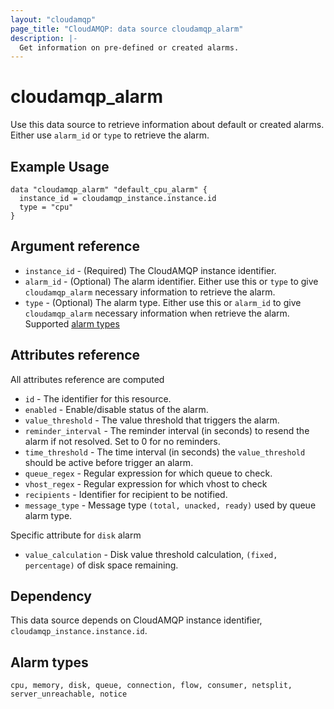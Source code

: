 ```yaml
---
layout: "cloudamqp"
page_title: "CloudAMQP: data source cloudamqp_alarm"
description: |-
  Get information on pre-defined or created alarms.
---
```


# cloudamqp_alarm

Use this data source to retrieve information about default or created alarms. Either use `alarm_id` or `type` to retrieve the alarm.

## Example Usage

```hcl
data "cloudamqp_alarm" "default_cpu_alarm" {
  instance_id = cloudamqp_instance.instance.id
  type = "cpu"
}
```

## Argument reference

* `instance_id` - (Required) The CloudAMQP instance identifier.
* `alarm_id`    - (Optional) The alarm identifier. Either use this or `type` to give `cloudamqp_alarm` necessary information to retrieve the alarm.
* `type`        - (Optional) The alarm type. Either use this or `alarm_id` to give `cloudamqp_alarm` necessary information when retrieve the alarm. Supported [alarm types](#alarm-types)

## Attributes reference

All attributes reference are computed

* `id`                  - The identifier for this resource.
* `enabled`             - Enable/disable status of the alarm.
* `value_threshold`     - The value threshold that triggers the alarm.
* `reminder_interval`   - The reminder interval (in seconds) to resend the alarm if not resolved. Set to 0 for no reminders.
* `time_threshold`      - The time interval (in seconds) the `value_threshold` should be active before trigger an alarm.
* `queue_regex`         - Regular expression for which queue to check.
* `vhost_regex`         - Regular expression for which vhost to check
* `recipients`          - Identifier for recipient to be notified.
* `message_type`        - Message type `(total, unacked, ready)` used by queue alarm type.

Specific attribute for `disk` alarm

* `value_calculation`   - Disk value threshold calculation, `(fixed, percentage)` of disk space remaining.

## Dependency

This data source depends on CloudAMQP instance identifier, `cloudamqp_instance.instance.id`.

## Alarm types

`cpu, memory, disk, queue, connection, flow, consumer, netsplit, server_unreachable, notice`
